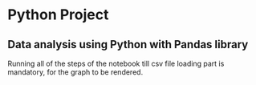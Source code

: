 ﻿# Python Project
## Data analysis using Python with Pandas library

Running all of the steps of the notebook till csv file loading part is mandatory, for the graph to be rendered.
